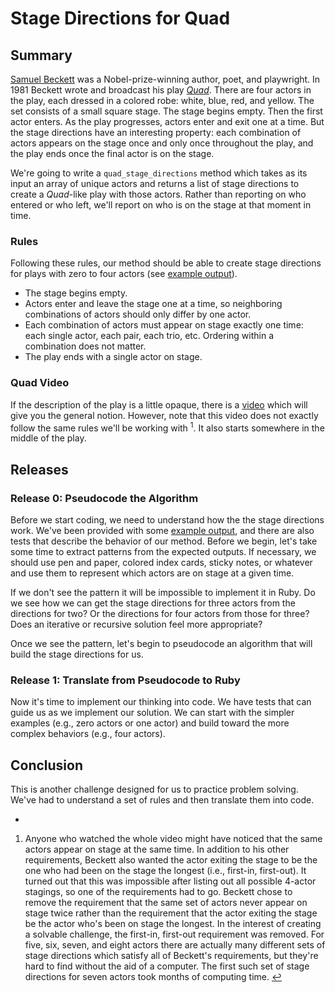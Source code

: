 # Stage Directions for Quad

## Summary
[Samuel Beckett](http://en.wikipedia.org/wiki/Samuel_Beckett) was a Nobel-prize-winning author, poet, and playwright.  In 1981 Beckett wrote and broadcast his play *[Quad](http://en.wikipedia.org/wiki/Quad_%28play%29)*. There are four actors in the play, each dressed in a colored robe:  white, blue, red, and yellow.  The set consists of a small square stage. The stage begins empty.  Then the first actor enters.  As the play progresses, actors enter and exit one at a time.  But the stage directions have an interesting property: each combination of actors appears on the stage once and only once throughout the play, and the play ends once the final actor is on the stage.

We're going to write a `quad_stage_directions` method which takes as its input an array of unique actors and returns a list of stage directions to create a *Quad*-like play with those actors. Rather than reporting on who entered or who left, we'll report on who is on the stage at that moment in time.


### Rules
Following these rules, our method should be able to create stage directions for plays with zero to four actors (see [example output][]).

- The stage begins empty.
- Actors enter and leave the stage one at a time, so neighboring combinations of actors should only differ by one actor.
- Each combination of actors must appear on stage exactly one time: each single actor, each pair, each trio, etc.  Ordering within a combination does not matter.
- The play ends with a single actor on stage.


### Quad Video
If the description of the play is a little opaque, there is a [video](https://www.youtube.com/embed/GMnKDGfpV7c?rel=0) which will give you the general notion.  However, note that this video does not exactly follow the same rules we'll be working with <sup id="footnote-link-1">1</sup>.  It also starts somewhere in the middle of the play.


## Releases
### Release 0: Pseudocode the Algorithm
Before we start coding, we need to understand how the the stage directions work.  We've been provided with some [example output], and there are also tests that describe the behavior of our method.  Before we begin, let's take some time to extract patterns from the expected outputs.  If necessary, we should use pen and paper, colored index cards, sticky notes, or whatever and use them to represent which actors are on stage at a given time.

If we don't see the pattern it will be impossible to implement it in Ruby.  Do we see how we can get the stage directions for three actors from the directions for two?  Or the directions for four actors from those for three?  Does an iterative or recursive solution feel more appropriate?

Once we see the pattern, let's begin to pseudocode an algorithm that will build the stage directions for us.


### Release 1: Translate from Pseudocode to Ruby
Now it's time to implement our thinking into code.  We have tests that can guide us as we implement our solution.  We can start with the simpler examples (e.g., zero actors or one actor) and build toward the more complex behaviors (e.g., four actors).


## Conclusion
This is another challenge designed for us to practice problem solving.  We've had to understand a set of rules and then translate them into code.

-

1.  Anyone who watched the whole video might have noticed that the same actors appear on stage at the same time. In addition to his other requirements, Beckett also wanted the actor exiting the stage to be the one who had been on the stage the longest (i.e., first-in, first-out). It turned out that this was impossible after listing out all possible 4-actor stagings, so one of the requirements had to go.  Beckett chose to remove the requirement that the same set of actors never appear on stage twice rather than the requirement that the actor exiting the stage be the actor who's been on stage the longest. In the interest of creating a solvable challenge, the first-in, first-out requirement was removed.  For five, six, seven, and eight actors there are actually many different sets of stage directions which satisfy all of Beckett's requirements, but they're hard to find without the aid of a computer. The first such set of stage directions for seven actors took months of computing time.  [↩](#footnote-link-1)

[example output]: readme-assets/example-output.md
